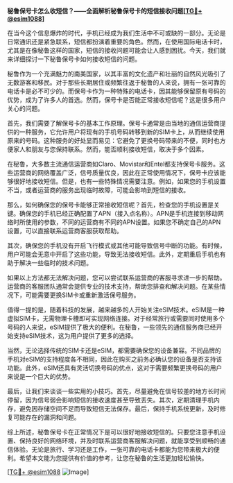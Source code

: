 **秘鲁保号卡怎么收短信？——全面解析秘鲁保号卡的短信接收问题[[TG💪+ @esim1088](https://t.me/s/esim1088)]**

在当今这个信息爆炸的时代，手机已经成为我们生活中不可或缺的一部分。无论是日常通讯还是紧急联系，短信都扮演着重要的角色。然而，在使用国际电话卡时，尤其是在像秘鲁这样的国家，短信的接收问题可能会让人感到困扰。今天，我们就来详细探讨一下秘鲁保号卡如何接收短信的问题。

秘鲁作为一个充满魅力的南美国家，以其丰富的文化遗产和壮丽的自然风光吸引了无数游客和移民。对于那些长期居住或频繁往返于秘鲁的人来说，拥有一张可靠的电话卡是必不可少的。而保号卡作为一种特殊的电话卡，因其能够保留原有号码的优势，成为了许多人的首选。然而，保号卡是否能正常接收短信呢？这是很多用户关心的问题。

首先，我们需要了解保号卡的基本工作原理。保号卡通常是由当地的通信运营商提供的一种服务，它允许用户将现有的手机号码转移到新的SIM卡上，从而继续使用原来的号码。这种服务的好处显而易见：它避免了更换号码带来的不便，同时也方便家人和朋友与您保持联系。然而，能否顺利接收短信，取决于多个因素。

在秘鲁，大多数主流通信运营商如Claro、Movistar和Entel都支持保号卡服务。这些运营商的网络覆盖广泛，信号质量优良，因此在正常使用情况下，保号卡应该能够很好地接收短信。但是，也有一些特殊情况需要注意。例如，如果您的手机设置不当，或者运营商的服务出现临时故障，可能会影响到短信的接收。

那么，如何确保您的保号卡能够正常接收短信呢？首先，检查您的手机设置是关键。确保您的手机已经正确配置了APN（接入点名称）。APN是手机连接到移动网络时所使用的参数，不同的运营商有不同的APN设置。如果您不确定自己的APN设置，可以直接联系运营商客服获取帮助。

其次，确保您的手机没有开启飞行模式或其他可能导致信号中断的功能。有时候，用户可能会无意中开启了这些功能，导致无法接收短信。此外，定期重启手机也有助于解决一些临时的技术问题。

如果以上方法都无法解决问题，您可以尝试联系运营商的客服寻求进一步的帮助。运营商的客服团队通常会提供专业的技术支持，帮助您排查和解决问题。在某些情况下，可能需要更换SIM卡或重新激活保号服务。

值得一提的是，随着科技的发展，越来越多的人开始关注eSIM技术。eSIM是一种虚拟SIM卡，无需物理卡槽即可实现网络连接。对于经常旅行或需要同时使用多个号码的人来说，eSIM提供了极大的便利。在秘鲁，一些领先的通信服务商已经开始支持eSIM技术，这为用户提供了更多的选择。

当然，无论选择传统的SIM卡还是eSIM，都需要确保您的设备兼容。不同品牌的手机对eSIM的支持程度各不相同，因此在购买之前务必确认您的设备是否支持该功能。此外，eSIM还具有灵活切换号码的优点，这对于需要频繁更换号码的用户来说是一个巨大的优势。

最后，让我们来谈谈一些实用的小技巧。首先，尽量避免在信号较差的地方长时间停留，因为信号弱会影响短信的接收速度甚至导致丢失。其次，定期清理手机内存，避免因存储空间不足而导致短信无法保存。最后，保持手机系统更新，及时修复可能存在的漏洞和问题。

综上所述，秘鲁保号卡在正常情况下是可以很好地接收短信的。只要您注意手机设置、保持良好的网络环境，并及时联系运营商客服解决问题，就能享受到顺畅的通信体验。无论是旅行、学习还是工作，一张可靠的电话卡都能为您带来极大的便利。希望本文能为您提供有价值的参考，让您在秘鲁的生活更加轻松愉快。

[[TG💪+ @esim1088](https://t.me/s/esim1088) ![Image](https://i.postimg.cc/4NQfJmqS/Snipaste-2025-05-13-00-14-12.png)]
